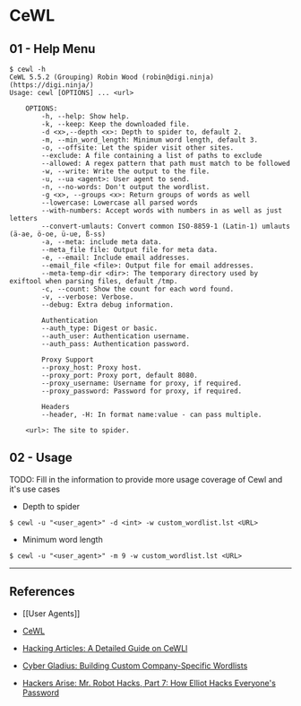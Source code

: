 # CeWL

## 01 - Help Menu

```
$ cewl -h
CeWL 5.5.2 (Grouping) Robin Wood (robin@digi.ninja) (https://digi.ninja/)
Usage: cewl [OPTIONS] ... <url>

    OPTIONS:
        -h, --help: Show help.
        -k, --keep: Keep the downloaded file.
        -d <x>,--depth <x>: Depth to spider to, default 2.
        -m, --min_word_length: Minimum word length, default 3.
        -o, --offsite: Let the spider visit other sites.
        --exclude: A file containing a list of paths to exclude
        --allowed: A regex pattern that path must match to be followed
        -w, --write: Write the output to the file.
        -u, --ua <agent>: User agent to send.
        -n, --no-words: Don't output the wordlist.
        -g <x>, --groups <x>: Return groups of words as well
        --lowercase: Lowercase all parsed words
        --with-numbers: Accept words with numbers in as well as just letters
        --convert-umlauts: Convert common ISO-8859-1 (Latin-1) umlauts (ä-ae, ö-oe, ü-ue, ß-ss)
        -a, --meta: include meta data.
        --meta_file file: Output file for meta data.
        -e, --email: Include email addresses.
        --email_file <file>: Output file for email addresses.
        --meta-temp-dir <dir>: The temporary directory used by exiftool when parsing files, default /tmp.
        -c, --count: Show the count for each word found.
        -v, --verbose: Verbose.
        --debug: Extra debug information.

        Authentication
        --auth_type: Digest or basic.
        --auth_user: Authentication username.
        --auth_pass: Authentication password.

        Proxy Support
        --proxy_host: Proxy host.
        --proxy_port: Proxy port, default 8080.
        --proxy_username: Username for proxy, if required.
        --proxy_password: Password for proxy, if required.

        Headers
        --header, -H: In format name:value - can pass multiple.

    <url>: The site to spider.
```

## 02 - Usage

TODO: Fill in the information to provide more usage coverage of Cewl and it's use cases

- Depth to spider

`$ cewl -u "<user_agent>" -d <int> -w custom_wordlist.lst <URL>`

- Minimum word length

`$ cewl -u "<user_agent>" -m 9 -w custom_wordlist.lst <URL>`

---
## References

- [[User Agents]]

- [CeWL](https://github.com/digininja/CeWL)

- [Hacking Articles: A Detailed Guide on CeWLl](https://www.hackingarticles.in/a-detailed-guide-on-cewl/)

- [Cyber Gladius: Building Custom Company-Specific Wordlists](https://cybergladius.com/building-custom-company-specific-wordlists/)

- [Hackers Arise: Mr. Robot Hacks, Part 7: How Elliot Hacks Everyone's Password](https://www.hackers-arise.com/post/2019/08/09/Mr-Robot-Hacks-Part-7-How-Elliot-Hacks-Everyones-Password)